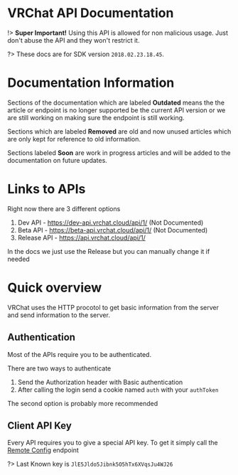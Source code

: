 # VRChat API Documentation

!> **Super Important!** Using this API is allowed for non malicious usage. Just don't abuse the API and they won't restrict it.

?> These docs are for SDK version `2018.02.23.18.45`.

# Documentation Information
Sections of the documentation which are labeled **Outdated** means the the article or endpoint is no longer supported be the current API version or we are still working on making sure the endpoint is still working.

Sections which are labeled **Removed** are old and now unused articles which are only kept for reference to old information.

Sections labeled **Soon** are work in progress articles and will be added to the documentation on future updates.

# Links to APIs

Right now there are 3 different options

1. Dev API - https://dev-api.vrchat.cloud/api/1/ (Not Documented)
2. Beta API - https://beta-api.vrchat.cloud/api/1/ (Not Documented)
3. Release API - https://api.vrchat.cloud/api/1/

In the docs we just use the Release but you can manually change it if needed

# Quick overview

VRChat uses the HTTP procotol to get basic information from the server and send information to the server.

## Authentication

Most of the APIs require you to be authenticated.

There are two ways to authenticate

1. Send the  Authorization header with Basic authentication
2. After calling the login send a cookie named `auth` with your `authToken`

The second option is probably more recommended

## Client API Key

Every API requires you to give a special API key. To get it simply call the [Remote Config](RemoteConfig.md) endpoint

?> Last Known key is `JlE5Jldo5Jibnk5O5hTx6XVqsJu4WJ26`
